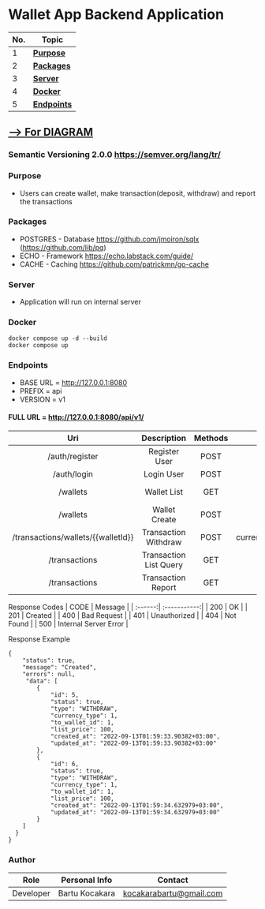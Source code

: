 # Wallet App Backend Application
| No. | Topic                                                                   |
| --- | ----------------------------------------------------------------------- |
| 1   | [**Purpose**](#Purpose) |
| 2   | [**Packages**](#Packages) |
| 3   | [**Server**](#Server) |
| 4   | [**Docker**](#Docker) |
| 5   | [**Endpoints**](#Endpoints) |

## <a href="https://github.com/bartukocakara/roof-stacks-case/blob/master/Technical.md"> --> For DIAGRAM</a>
### Semantic Versioning 2.0.0 https://semver.org/lang/tr/

### Purpose
- Users can create wallet, make transaction(deposit, withdraw) and report the transactions 

### Packages
- POSTGRES - Database https://github.com/jmoiron/sqlx (https://github.com/lib/pq)
- ECHO - Framework https://echo.labstack.com/guide/
- CACHE - Caching https://github.com/patrickmn/go-cache

### Server
- Application will run on internal server
### Docker
```
docker compose up -d --build
docker compose up
```
### Endpoints
- BASE URL = http://127.0.0.1:8080
- PREFIX = api
- VERSION = v1
#### FULL URL = http://127.0.0.1:8080/api/v1/
| Uri  | Description |  Methods | Params | Header |
| :------:|  :-----------:| :-----------:| :-----------:| :-----------:|
| /auth/register   | Register User  | POST | email, password | - |
| /auth/login   | Login User  | POST | email, password | - |
| /wallets   | Wallet List  | GET | - | Bearer {TOKEN} |
| /wallets   | Wallet Create  | POST | title,currency_id,balance,limit,amount | Bearer {TOKEN} |
| /transactions/wallets/{{walletId}}   | Transaction Withdraw  | POST | currency_id,action_type('WITHDRAW,DEPOSIT'),amount | Bearer {TOKEN} |
| /transactions   | Transaction List Query  | GET | QP ? from,to,limit | Bearer {TOKEN} |
| /transactions   | Transaction Report | GET | QP ? from,to,limit,reportable | Bearer {TOKEN} |

Response Codes
| CODE  | Message |
| :------:|  :-----------:|
| 200 | OK |
| 201 | Created |
| 400 | Bad Request |
| 401 | Unauthorized |
| 404 | Not Found |
| 500 | Internal Server Error |

Response Example
```
{
    "status": true,
    "message": "Created",
    "errors": null,
     "data": [
        {
            "id": 5,
            "status": true,
            "type": "WITHDRAW",
            "currency_type": 1,
            "to_wallet_id": 1,
            "list_price": 100,
            "created_at": "2022-09-13T01:59:33.90382+03:00",
            "updated_at": "2022-09-13T01:59:33.90382+03:00"
        },
        {
            "id": 6,
            "status": true,
            "type": "WITHDRAW",
            "currency_type": 1,
            "to_wallet_id": 1,
            "list_price": 100,
            "created_at": "2022-09-13T01:59:34.632979+03:00",
            "updated_at": "2022-09-13T01:59:34.632979+03:00"
        }
    ]
  }
}
```

### Author
| Role  | Personal Info | Contact |
| :------:| :-----------:| :-----------:|
| Developer | Bartu Kocakara | kocakarabartu@gmail.com |
